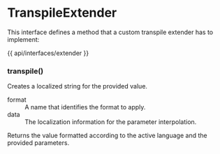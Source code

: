 <!-- ======================================================================
--- Search engine
title:          TranspileExtender
keywords:       transpile, extender, custom, interface, interpolation
description:    TranspileExtender interface for custom paramater interpolation.
--- Menu system
order:          30
text:           TranspileExtender
hidden:         false
umbel:          false
--- Page properties
id:             
document:       
layout:         layout-2-left
$-left:         #side-menu
searchable:     true
--- Side menu
side-menu-root:     /api
side-menu-header:   API
side-menu-top:      
side-menu-depth:    2
======================================================================= -->

# TranspileExtender

This interface defines a method that a custom transpile extender has to implement:

{{ api/interfaces/extender }}

### transpile()

Creates a localized string for the provided value.

<dl>
  <dt>format</dt>
  <dd>A name that identifies the format to apply.</dd>
  <dt>data</dt>
  <dd>The localization information for the parameter interpolation.</dd>
</dl>

<span class="code">Returns</span> the value formatted according to the active
language and the provided parameters.
